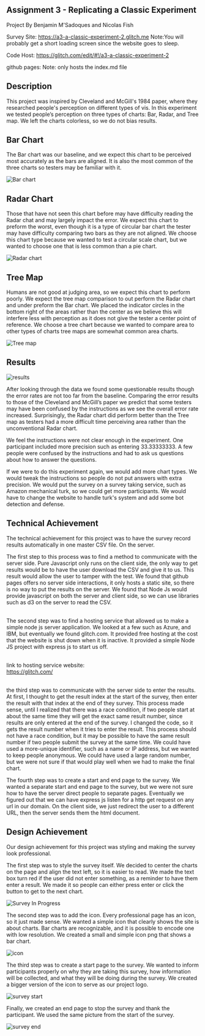 Assignment 3 - Replicating a Classic Experiment
---
Project By Benjamin M'Sadoques and Nicolas Fish

Survey Site: https://a3-a-classic-experiment-2.glitch.me
Note:You will probably get a short loading screen since the website goes to sleep.<br>

Code Host: https://glitch.com/edit/#!/a3-a-classic-experiment-2

github pages:
Note: only hosts the index.md file<br>

Description
---
This project was inspired by Cleveland and McGill's 1984 paper, where they researched people's
perception on different types of vis.
In this experiment we tested people’s perception on three types of charts: Bar, Radar, and Tree map.
We left the charts colorless, so we do not bias results.

Bar Chart
---
The Bar chart was our baseline, and we expect this chart to be perceived
most accurately as the bars are aligned.
It is also the most common of the three charts so testers may be familiar with it.

![Bar chart](img/BarChart.png)

Radar Chart
---
Those that have not seen this chart before may have difficulty reading the Radar chat
and may largely impact the error. We expect this chart to preform the worst,
even though it is a type of circular bar chart the tester may have difficulty
comparing two bars as they are not aligned. We choose this chart type because
we wanted to test a circular scale chart, but we wanted to choose one that is less common
than a pie chart.

![Radar chart](img/RadarChart.png)

Tree Map
---
Humans are not good at judging area, so we expect this chart to perform poorly.
We expect the tree map comparison to out perform the Radar chart and under preform the Bar chart.
We placed the indicator circles in the bottom right of the areas rather than the center as we
believe this will interfere less with perception as it does not give the tester a center point
of reference. We choose a tree chart because we wanted to compare area to other types of charts
tree maps are somewhat common area charts.

![Tree map](img/TreeMap.png)


Results
---
![results](img/results.png)

After looking through the data we found some questionable results though the error rates
are not too far from the baseline. Comparing the error results to those of the Cleveland and
McGill’s paper we predict that some testers may have been confused by the instructions as we see
the overall error rate increased. Surprisingly, the Radar chart did perform better than the Tree
map as testers had a more difficult time perceiving area rather than the unconventional Radar chart.

We feel the instructions were not clear enough in the experiment.
One participant included more precision such as entering 33.33333333.
A few people were confused by the instructions and had to ask us questions about
how to answer the questions.

If we were to do this experiment again, we would add more chart types.
We would tweak the instructions so people do not put answers with extra precision.
We would put the survey on a survey taking service, such as Amazon mechanical turk,
so we could get more participants. We would have to change the website to handle
turk's system and add some bot detection and defense.

Technical Achievement
---

The technical achievement for this project was to have the survey record results automatically in one master CSV file.
On the server.

The first step to this process was to find a method to communicate with the server side.
Pure Javascript only runs on the client side, the only way to get results would be to have the user
download the CSV and give it to us. This result would allow the user to tamper with the test.
We found that github pages offers no server side interactions, it only hosts a static site,
so there is no way to put the results on the server. We found that Node Js would provide
javascript on both the server and client side, so we can use libraries such as d3 on the
server to read the CSV.<br><br>

The second step was to find a hosting service that allowed us to make a simple node js server application.
We looked at a few such as Azure, and IBM, but eventually we found glitch.com. It provided free hosting
at the cost that the website is shut down when it is inactive. It provided a simple Node JS project
with express js to start us off. <br><br>

link to hosting service website: <br>
https://glitch.com/ <br><br>

the third step was to communicate with the server side to enter the results.
At first, I thought to get the result index at the start of the survey,
then enter the result with that index at the end of they survey. This process made sense,
until I realized that there was a race condition, if two people start at about the same time
they will get the exact same result number, since results are only entered at the end of the survey.
I changed the code, so it gets the result number when it tries to enter the result.
This process should not have a race condition, but it may be possible to have the same result number
if two people submit the survey at the same time. We could have used a more-unique identifier,
such as a name or IP address, but we wanted to keep people anonymous. We could have used a large random number,
but we were not sure if that would play well when we had to make the final chart.

The fourth step was to create a start and end page to the survey. We wanted a separate start and end page to the
survey, but we were not sure how to have the server direct people to separate pages.
Eventually we figured out that we can have express js listen for a http get request on any url in our domain.
On the client side, we just redirect the user to a different URL, then the server sends them the html document.

Design Achievement
---
Our design achievement for this project was styling and making the survey look professional.

The first step was to style the survey itself. We decided to center the charts on the page
and align the text left, so it is easier to read. We made the text box turn red if the user did not enter
something, as a reminder to have them enter a result. We made it so people can either press enter
or click the button to get to the next chart.

![Survey In Progress](img/surveyInProgress.png)

The second step was to add the icon. Every professional page has an icon, so it just made sense.
We wanted a simple icon that clearly shows the site is about charts. Bar charts are recognizable,
and it is possible to encode one with low resolution. We created a small and simple icon png
that shows a bar chart.

![icon](public/BarIcon.png)

The third step was to create a start page to the survey. We wanted to inform participants
properly on why they are taking this survey, how information will be collected, and what
they will be doing during the survey. We created a bigger version of the icon to serve
as our project logo.

![survey start](img/surveyStart.png)

Finally, we created an end page to stop the survey and thank the participant.
We used the same picture from the start of the survey.

![survey end](img/surveyEnd.png)

